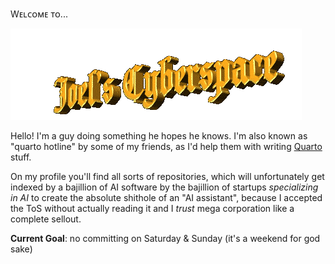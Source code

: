 Wᴇʟᴄᴏᴍᴇ ᴛᴏ...

![Cyberspace - space - sᴘᴀᴄᴇ - ˢᵖᵃᶜᵉ](cyberspace.gif)

Hello! I'm a guy doing something he hopes he knows. I'm also known as "quarto hotline" by some of my friends, as I'd help them with writing [Quarto](https://quarto.org/) stuff.

On my profile you'll find all sorts of repositories, which will unfortunately get indexed by a bajillion of AI software by the bajillion of startups *specializing in AI* to create the absolute shithole of an "AI assistant", because I accepted the ToS without actually reading it and I *trust* mega corporation like a complete sellout.

**Current Goal**: no committing on Saturday & Sunday (it's a weekend for god sake)
